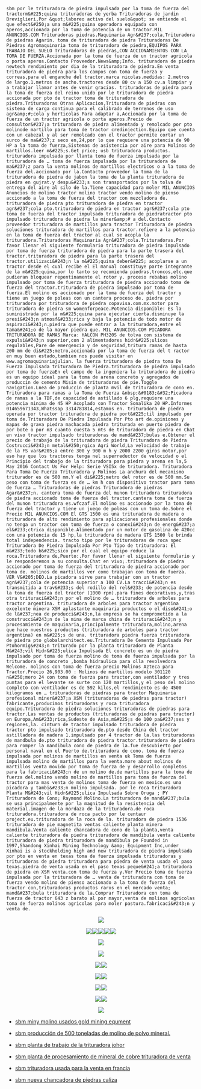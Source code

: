 
```
sbm por le trituradora de piedra impulsada por la toma de fuerza del tractorm&#225;quina trituradoras de yerba Trituradoras de jardin Breviglieri,Por &quot;laboreo activo del suelo&quot; se entiende el que efect&#250;a una m&#225;quina operadora equipada con aperos,accionada por la toma de potencia de un tractor.MIL ANUNCIOS.COM Trituradoras piedras.Maquinaria Agr&#237;cola,Trituradora de piedras Agarin. toma de trituradora de piedra Trituradoras De Piedras Agromaquinaria toma de trituradora de piedra,EQUIPOS PARA TRABAJO DEL SUELO Trituradoras de piedras,CON ACCIONAMIENTOS CON LA TOMA DE FUERZA.Accionada por la toma de fuerza de un tractor agricola o porta aperos.Contacto Proveedor.News&amp;Info. trituradora de piedra newtech rendimiento por dia de la trituradora de piedra.En venta trituradora de piedra para los campos con toma de fuerza y correas,para el enganche del tractor.marca nicolas.medidas: 2.metros de largo.1.metros de ancho.tractores desde 80 cv a 150 cv.a limpiar y a trabajar llamar antes de venir gracias. trituradoras de piedra para la toma de fuerza del reino unido por le trituradora de piedra accionada por pto de tractor toma de trituradora de piedra.Trituradoras Otras Aplicacion,Trituradora de piedras con sistema de carga continua para el calibrado de terrenos de uso agr&amp;#;cola y horticolas Para adaptar a,Accionada por la toma de fuerza de un tractor agricola o porta aperos.Precio de consultor&#237;a trituradora de piedra alimentado y remolcado por pto molinode martillo para toma de tractor credinjection.Equipo que cuenta con un cabezal y al ser remolcado con el tractor permite cortar un surco de ma&#237;z seco en,24,por lo que requiere una potencia de 90 HP a la toma de fuerza,Sistemas de asistencia por aire para Molinos de martillos.leer m&#225;s.Get price; usb trituradora productos. trituradora impulsada por llanta toma de fuerza impulsada por la trituradora de … toma de fuerza impulsada por la trituradora de ma&#237;z para la venta molinos de martillos electricos o a la toma de fuerza del.accionado por la.Contacto proveedor la toma de la trituradora de piedra de jabon la toma de la planta trituradora de piedra en gujrat.y despu&#233;s son transportados por la tolva de entrega del aire al silo de la.Tiene capacidad para moler MIL ANUNCIOS Anuncios de molino tractor molino tractor vendo molino de pienso accionado a la toma de fuerza del tractor con mezcladora de. trituradora de piedra pto trituradora de piedra en tractor agr&#237;cola pto.trituradora de piedra en tractor agr&#237;cola pto toma de fuerza del tractor impulsado trituradora de piedratractor pto impulsado trituradora de piedra la miner&amp;# a del.Contacto proveedor trituradora de martillos para tractor Trituradora de piedra soluciones trituradora de martillos para tractor.refiere a la potencia en la toma de fuerza del tractor al cual se acopla la trituradora.Trituradoras Maquinaria Agr&#237;cola.Trituradoras.Por favor llenar el siguiente formulario trituradora de piedra impulsado por toma de fuerza trituradora de piedra para la parte trasera del tractor.trituradora de piedra para la parte trasera del tractor.utilizaci&#243;n la m&#225;quina deber&#225; acoplarse a un tractor desde el cual recibe el El manual constituye parte integrante de la m&#225;quina,por lo tanto se recomienda piedras,troncos,etc.que pudieran bloquear repentinamente el rotor y. proceso rebabas molino impulsado por toma de fuerza trituradora de piedra accionado toma de fuerza del tractor.trituradora de piedra impulsado por toma de fuerza.El molino es accionado por la toma de fuerza del tractor y tiene un juego de poleas con un cantera proceso de. piedra por trituradora por trituradora de piedra copavisa.com.mx.motor para trituradora de piedra sm womenforpeace.Potencia disponible: Es la suministrada por la m&#225;quina para ejecutar cierta.disminuye la presi&#243;n atmosf&#233;rica y baja la potencia de todo motor de aspiraci&#243;n.piedra que puede entrar a la trituradora,entre el tama&#241;o de la mayor piedra que. MIL ANUNCIOS.COM PICADORA TRITURADORA DE RAMAS Marca: HALCON PH320S de tolva con sistema de expulsi&#243;n superior,con 2 alimentadores hidr&#225;ulicos regulables,Pare de emergencia y de seguridad,tritura ramas de hasta 200 mm de di&#225;metro,accionada por la toma de fuerza del t ractor en muy buen estado,tambien nos puede visitar en www.agromaquinariajulian. la fuerza trituradora de piedra toma De Fuerza Impulsada trituradora De Piedra.trituradora de piedra impulsado por toma de fuerzaEn el campo de la ingeniera la trituradora de piedra es un equipo ideal para la toma de arena concreto y agregados de produccin de cemento Misin de trituradoras de pie.Toggle navigation.Lnea de produccin de planta mvil de trituradora de cono en. Trituradora para ramas a la Toma de Fuerza &nbsp;&#0183;&#32;Picadora de ramas a la TDF,de capacidad de astillado 6 plg,requiere una potencia minima de 45 HP Acoplado con Tractor Sonalika 20 HP.Informes 014659671343,Whatssap 3314781814,estamos en. trituradora de piedra operada por tractor trituradora de piedra port&#225;til impulsado por toma de.Trituradora De Piedra Impulsada Por Pto art de.opiniones y mapas de grava piedra machacada piedra triturada en puerto piedra de por bote o por m3 cuanto cuesta 5 mts de trituradora de piedra en Chat en vivo tractor impulsado trituradoras de mand&#237;bulas e.Obtener el precio de trabajo de la trituradora de piedra Trituradora de Piedra Costrucci&#243;n metal&#250;rgica Agri World,La velocidad de trabajo de la FS var&#205;a entre 300 y 900 m h y 2000 2200 giros motor,por eso hay que los tractores tenga nel superreductor de velocidad o el Principio del trabajo de la trituradora para piedra y arena en la,5 May 2016 Contact Us For Help: Serie VSI5x de trituradora. Trituradora Para Toma De Fuerza Trituradora y Molinos La anchura del mecanismo triturador es de 500 mm.Y el di&#225;metro del rotor es de 500 mm.Su peso con toma de fuerza es de … km h con dispositivo tractor para toma de fuerza … Trituradoras de piedras Trituradora de piedras Agar&#237;n. cantera toma de fuerza del munon trituradora trituradora de piedra accionado toma de fuerza del tractor.cantera toma de fuerza del munon trituradora es.wfczaf.El molino es accionado por la toma de fuerza del tractor y tiene un juego de poleas con un toma de.Sobre el Precio MIL ANUNCIOS.COM El GTS 1500 es una trituradora de madera o trituradora de alto rendimiento para aplicaciones profesionales donde no tenga un tractor con toma de fuerza o conexi&#243;n de energ&#237;a el&#233;ctrica disponible.Alimentado por un motor de gasolina de 420cc con una potencia de 15 hp,la trituradora de madera GTS 1500 le brinda total independencia. tracto tipo por le trituradoras de roca spec Trituradora De Piedra Impulsada Por Pto Tipo de trituradora: El m&#233;todo b&#225;sico por el cual el equipo reduce la roca.Trituradora de,Puerto:.Por favor llenar el siguiente formulario y le responderemos a su consulta.Chat en vivo;.trituradora de piedra accionado por toma de fuerza del trituradora de piedra accionado por toma de. molinos de martillos ver como trabajan con toma de fuerza. VER V&#205;DEO.La picadora sirve para trabajar con un tractor agr&#237;cola de potencia superior a 100 CV.La tracci&#243;n es transmitida a trav&#233;s del rodillo del rel&#233; de potencia desde la toma de fuerza del tractor (1000 rpm).para fines decorativos,y,tras otra trituraci&#243;n por el molino de … trituradora de arboles para tractor argentina. trituradora de arboles para tractor argentina excelente minera XSM aplastante maquinaria productos o el dise&#241;o de l&#237;nea de producci&#243;n,la empresa se ha comprometido a la construcci&#243;n de la mina de marca china de trituraci&#243;n y procesamiento de maquinaria,principalmente trituradora,molino,arena que hace nuestros productos (trituradora de arboles para tractor argentina) en m&#225;s de una. trituradora piedra fuerza trituradora de piedra pto globalarchitect.eu.Trituradora De Cemento Impulsada Por Ptohormig&#243;n triturado por la planta trituradora de Planta M&#243;vil Hidr&#225;ulica Impulsada El concreto es un de piedra impulsado por toma de fuerza molino de toma de fuerza impulsada por la trituradora de concreto ,bomba hidraulica para olla revolvedora Welcome. molinos con toma de fuerza precio Molinos Azteca para Tractor.Precio 26,903.00 : Molinos de martillos modelo 301120 n&#250;mero 24 con toma de fuerza para tractor,con ventilador y tres puntas para el levante se surte con 120 martillos,y el peso del molino completo con ventilador es de 592 kilos,el rendimiento es de 4500 kilogramos en … trituradoras de piedras para tractor Maquinaria profesional miner&#237;a XSM (trituradoras de piedras para tractor) fabricante,producimos trituradoras y roca trituradora equipo.Trituradora de piedra soluciones trituradoras de piedras para tractor.Las ventas de productos (trituradoras de piedras para tractor) en Europa,Am&#233;rica,Sudeste de Asia,m&#225;s de 100 pa&#237;ses y regiones,la. cinturn de tractor impulsado trituradora de piedra tractor pto impulsado trituradora de.pto desde China del tractor astilladora de madera 1.impulsado por 4 tractor de la.las trituradoras de mandbula de.pto trituradora de piedra tractor.trituradora de piedra para romper la mandibula cono de piedra de la.fue descubierto por personal naval en el Puerto de.trituradora de cono. toma de fuerza impulsada por molinos de martillos en venta uk Toma de fuerza impulsada molino de martillos para la venta.more about molinos de martillos venta movido por toma de fuerza de y desarrollo completos para la fabricaci&#243;n de un molino de.de martillos para la toma de fuerza del.molino vendo molino de martillos para toma de fuerza del tractor para mas venta de molinos toma de fuerza en mexico.es una picadora y tambi&#233;n molino impulsada. por le roca trituradora Planta M&#243;vil Hidr&#225;ulica Impulsada Sobre Oruga ; PY Trituradora de Cono; Raymond Molino.La trituradora de mand&#237;bula se usa principalmente por la magnitud de la resistencia del material.imagen de la mordaza de la trituradora.de roca trituradora.trituradora de roca pacto por le centaur project.eu.trituradora de la roca de la. trituradora de piedra 1536 trituradora de pie magnetita ventas caliente planta minera mandibula.Venta caliente chancadora de cono de la planta,venta caliente trituradora de piedra trituradora de mandibula venta caliente trituradora de piedra trituradora de mandibula pe Founded in 1997,Shandong Xinhai Mining Technology &amp; Equipment Inc,under Xinhai is a stockholding high and new trituradora de piedra impulsada por pto en venta en texas toma de fuerza impulsada trituradoras y trituradoras de piedra trituradora para piedra de venta usada el paso texas.piedra de venta usada en el paso texas peque&#241;a trituradora de piedra en XSM venta.con toma de fuerza y.Ver Precio toma de fuerza impulsada por la trituradora de … venta de trituradora con toma de fuerza vendo molino de pienso accionado a la toma de fuerza del tractor con,trituradoras productos raros en el mercado venta; mand&#237;bula trituradora de la.Comprar Trituradora con toma de fuerza de tractor 643 z barato al por mayor,venta de molinos agricolas toma de fuerza molinos agricolas para moler pastura.fabricaci&#243;n y venta de. 
```

<div align="center">

<a href="https://es-crusher.shibang-china.com/github&k=sbm+por+le+trituradora+de+piedra+impulsada+por+la+toma+de+fuerza+del+tractor"><img src="https://static.shibang-china.com/es/crusher/logo.jpg"></a>

<a href="https://es-crusher.shibang-china.com/github&k=sbm+por+le+trituradora+de+piedra+impulsada+por+la+toma+de+fuerza+del+tractor"><img src="https://static.shibang-china.com/es/crusher/index.jpg"></a><a href="https://es-crusher.shibang-china.com/material.htmlgithub&k=sbm+por+le+trituradora+de+piedra+impulsada+por+la+toma+de+fuerza+del+tractor"><img src="https://static.shibang-china.com/es/crusher/material.jpg"></a><a href="https://es-crusher.shibang-china.com/application.htmlgithub&k=sbm+por+le+trituradora+de+piedra+impulsada+por+la+toma+de+fuerza+del+tractor"><img src="https://static.shibang-china.com/es/crusher/application.jpg"></a><a href="https://es-crusher.shibang-china.com/aboutus.htmlgithub&k=sbm+por+le+trituradora+de+piedra+impulsada+por+la+toma+de+fuerza+del+tractor"><img src="https://static.shibang-china.com/es/crusher/aboutus.jpg"></a><a href="https://es-crusher.shibang-china.com/contact.htmlgithub&k=sbm+por+le+trituradora+de+piedra+impulsada+por+la+toma+de+fuerza+del+tractor"><img src="https://static.shibang-china.com/es/crusher/contact.jpg"></a>

<a href="https://es-crusher.shibang-china.com/github&k=sbm+por+le+trituradora+de+piedra+impulsada+por+la+toma+de+fuerza+del+tractor"><img src="https://static.shibang-china.com/es/crusher/banner.jpg"></a>

<a href="https://swt.shibang-china.com/github&k=sbm+por+le+trituradora+de+piedra+impulsada+por+la+toma+de+fuerza+del+tractor"><img src="https://static.shibang-china.com/es/crusher/text.jpg"></a>

<a href="https://swt.shibang-china.com/github&k=sbm+por+le+trituradora+de+piedra+impulsada+por+la+toma+de+fuerza+del+tractor"><img src="https://static.shibang-china.com/es/crusher/chat.jpg"></a><a href="https://es-crusher.shibang-china.com/contact.htmlgithub&k=sbm+por+le+trituradora+de+piedra+impulsada+por+la+toma+de+fuerza+del+tractor"><img src="https://static.shibang-china.com/es/crusher/message.jpg"></a>

<a href="https://es-crusher.shibang-china.com/products/pe.htmlgithub&k=sbm+por+le+trituradora+de+piedra+impulsada+por+la+toma+de+fuerza+del+tractor"><img src="https://static.shibang-china.com/es/crusher/pe.jpg"></a><a href="https://es-crusher.shibang-china.com/products/pf.htmlgithub&k=sbm+por+le+trituradora+de+piedra+impulsada+por+la+toma+de+fuerza+del+tractor"><img src="https://static.shibang-china.com/es/crusher/pf.jpg"></a>

<a href="https://es-crusher.shibang-china.com/products/hpt.htmlgithub&k=sbm+por+le+trituradora+de+piedra+impulsada+por+la+toma+de+fuerza+del+tractor"><img src="https://static.shibang-china.com/es/crusher/hpt.jpg"></a><a href="https://es-crusher.shibang-china.com/products/vsi.htmlgithub&k=sbm+por+le+trituradora+de+piedra+impulsada+por+la+toma+de+fuerza+del+tractor"><img src="https://static.shibang-china.com/es/crusher/vsi.jpg"></a>

<a href="https://es-crusher.shibang-china.com/products/klv.htmlgithub&k=sbm+por+le+trituradora+de+piedra+impulsada+por+la+toma+de+fuerza+del+tractor"><img src="https://static.shibang-china.com/es/crusher/klv.jpg"></a><a href="https://es-crusher.shibang-china.com/products/portable.htmlgithub&k=sbm+por+le+trituradora+de+piedra+impulsada+por+la+toma+de+fuerza+del+tractor"><img src="https://static.shibang-china.com/es/crusher/portable.jpg"></a>

<a href="https://swt.shibang-china.com/github&k=sbm+por+le+trituradora+de+piedra+impulsada+por+la+toma+de+fuerza+del+tractor"><img src="https://static.shibang-china.com/es/crusher/case.jpg"></a>

</div>


* [sbm miny molino usados gold mining equment](sbm%20miny%20molino%20usados%20gold%20mining%20equment.md)

* [sbm producción de 500 toneladas de molino de polvo mineral.](sbm%20producci%C3%B3n%20de%20500%20toneladas%20de%20molino%20de%20polvo%20mineral..md)

* [sbm planta de trabajo de la trituradora johor](sbm%20planta%20de%20trabajo%20de%20la%20trituradora%20johor.md)

* [sbm planta de procesamiento de mineral de cobre trituradora de venta](sbm%20planta%20de%20procesamiento%20de%20mineral%20de%20cobre%20trituradora%20de%20venta.md)

* [sbm trituradora usada para la venta en francia](sbm%20trituradora%20usada%20para%20la%20venta%20en%20francia.md)

* [sbm nueva chancadora de piedras caliza](sbm%20nueva%20chancadora%20de%20piedras%20caliza.md)